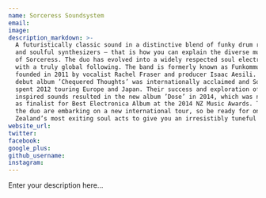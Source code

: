 ```yaml
---
name: Sorceress Soundsystem
email:
image:
description_markdown: >-
  A futuristically classic sound in a distinctive blend of funky drum rhythms
  and soulful synthesizers – that is how you can explain the diverse music mix
  of Sorceress. The duo has evolved into a widely respected soul electronica act
  with a truly global following. The band is formerly known as Funkommunity,
  founded in 2011 by vocalist Rachel Fraser and producer Isaac Aesili. Their
  debut album ’Chequered Thoughts’ was internationally acclaimed and Sorceress
  spent 2012 touring Europe and Japan. Their success and exploration of new jazz
  inspired sounds resulted in the new album ’Dose’ in 2014, which was nominated
  as finalist for Best Electronica Album at the 2014 NZ Music Awards. This year
  the duo are embarking on a new international tour, so be ready for one of New
  Zealand’s most exiting soul acts to give you an irresistibly tuneful surprise.
website_url:
twitter:
facebook:
google_plus:
github_username:
instagram:
---
```


Enter your description here...
